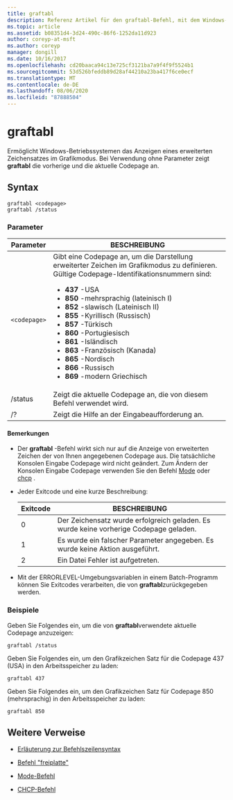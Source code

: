 ```yaml
---
title: graftabl
description: Referenz Artikel für den graftabl-Befehl, mit dem Windows-Betriebssysteme einen erweiterten Zeichensatz im Grafikmodus anzeigen können.
ms.topic: article
ms.assetid: b08351d4-3d24-490c-86f6-1252da11d923
author: coreyp-at-msft
ms.author: coreyp
manager: dongill
ms.date: 10/16/2017
ms.openlocfilehash: cd20baaca94c13e725cf3121ba7a9f4f9f5524b1
ms.sourcegitcommit: 53d526bfeddb89d28af44210a23ba417f6ce0ecf
ms.translationtype: MT
ms.contentlocale: de-DE
ms.lasthandoff: 08/06/2020
ms.locfileid: "87888504"
---
```

# <a name="graftabl"></a>graftabl

Ermöglicht Windows-Betriebssystemen das Anzeigen eines erweiterten Zeichensatzes im Grafikmodus. Bei Verwendung ohne Parameter zeigt **graftabl** die vorherige und die aktuelle Codepage an.

## <a name="syntax"></a>Syntax

```
graftabl <codepage>
graftabl /status
```

### <a name="parameters"></a>Parameter

| Parameter | BESCHREIBUNG |
| --------- | ----------- |
| `<codepage>` | Gibt eine Codepage an, um die Darstellung erweiterter Zeichen im Grafikmodus zu definieren. Gültige Codepage-Identifikationsnummern sind:<ul><li>**437** -USA</li><li>**850** -mehrsprachig (lateinisch I)</li><li>**852** -slawisch (Lateinisch II)</li><li>**855** -Kyrillisch (Russisch)</li><li>**857** -Türkisch</li><li>**860** -Portugiesisch</li><li>**861** -Isländisch</li><li>**863** -Französisch (Kanada)</li><li>**865** -Nordisch</li><li>**866** -Russisch</li><li>**869** -modern Griechisch</li></ul> |
| /status | Zeigt die aktuelle Codepage an, die von diesem Befehl verwendet wird. |
| /? | Zeigt die Hilfe an der Eingabeaufforderung an. |

#### <a name="remarks"></a>Bemerkungen

- Der **graftabl** -Befehl wirkt sich nur auf die Anzeige von erweiterten Zeichen der von Ihnen angegebenen Codepage aus. Die tatsächliche Konsolen Eingabe Codepage wird nicht geändert. Zum Ändern der Konsolen Eingabe Codepage verwenden Sie den Befehl [Mode](mode.md) oder [chcp](chcp.md) .

- Jeder Exitcode und eine kurze Beschreibung:

    | Exitcode | BESCHREIBUNG |
    | --------- | ----------- |
    | 0 | Der Zeichensatz wurde erfolgreich geladen. Es wurde keine vorherige Codepage geladen. |
    | 1 | Es wurde ein falscher Parameter angegeben. Es wurde keine Aktion ausgeführt. |
    | 2 | Ein Datei Fehler ist aufgetreten. |

- Mit der ERRORLEVEL-Umgebungsvariablen in einem Batch-Programm können Sie Exitcodes verarbeiten, die von **graftabl**zurückgegeben werden.

### <a name="examples"></a>Beispiele

Geben Sie Folgendes ein, um die von **graftabl**verwendete aktuelle Codepage anzuzeigen:

```
graftabl /status
```

Geben Sie Folgendes ein, um den Grafikzeichen Satz für die Codepage 437 (USA) in den Arbeitsspeicher zu laden:

```
graftabl 437
```

Geben Sie Folgendes ein, um den Grafikzeichen Satz für Codepage 850 (mehrsprachig) in den Arbeitsspeicher zu laden:

```
graftabl 850
```

## <a name="additional-references"></a>Weitere Verweise

- [Erläuterung zur Befehlszeilensyntax](command-line-syntax-key.md)

- [Befehl "freiplatte"](freedisk.md)

- [Mode-Befehl](mode.md)

- [CHCP-Befehl](chcp.md)
